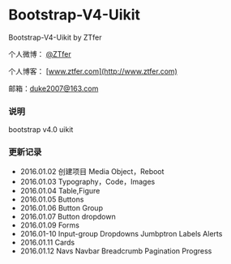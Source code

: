 # Bootstrap-V4-Uikit

Bootstrap-V4-Uikit by ZTfer

个人微博： [@ZTfer](http://weibo.com/wudu2012)

个人博客： [www.ztfer.com](http://www.ztfer.com)

邮箱：duke2007@163.com

### 说明

bootstrap v4.0 uikit

### 更新记录

- 2016.01.02 创建项目 Media Object，Reboot
- 2016.01.03 Typography，Code，Images
- 2016.01.04 Table,Figure
- 2016.01.05 Buttons
- 2016.01.06 Button Group
- 2016.01.07 Button dropdown
- 2016.01.09 Forms
- 2016.01-10 Input-group Dropdowns Jumbptron Labels Alerts
- 2016.01.11 Cards
- 2016.01.12 Navs Navbar Breadcrumb Pagination Progress